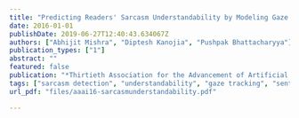 ```yaml
---
title: "Predicting Readers' Sarcasm Understandability by Modeling Gaze Behavior"
date: 2016-01-01
publishDate: 2019-06-27T12:40:43.634067Z
authors: ["Abhijit Mishra", "Diptesh Kanojia", "Pushpak Bhattacharyya"]
publication_types: ["1"]
abstract: ""
featured: false
publication: "*Thirtieth Association for the Advancement of Artificial Intelligence Conference (AAAI 2016)*"
tags: ["sarcasm detection", "understandability", "gaze tracking", "sentiment analysis"]
url_pdf: "files/aaai16-sarcasmunderstandability.pdf"

---
```


